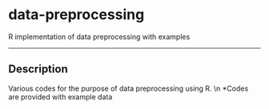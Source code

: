 # data-preprocessing
R implementation of data preprocessing with examples

***

Description
-----------
Various codes for the purpose of data preprocessing using R.
\n *Codes are provided with example data


